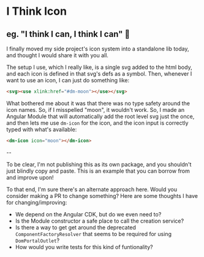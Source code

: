 # I Think Icon

## eg. "I think I can, I think I can" 🚋

I finally moved my side project's icon system into a standalone lib today, and thought I would share it with you all.

The setup I use, which I really like, is a single svg added to the html body, and each icon is defined in that svg's defs as a symbol. Then, whenever I want to use an icon, I can just do something like:

```html
<svg><use xlink:href="#dm-moon"></use></svg>
```

What bothered me about it was that there was no type safety around the icon names. So, if I misspelled "moon", it wouldn't work. So, I made an Angular Module that will automatically add the root level svg just the once, and then lets me use `dm-icon` for the icon, and the icon input is correctly typed with what's available:

```html
<dm-icon icon="moon"></dm-icon>
```

--

To be clear, I'm not publishing this as its own package, and you shouldn't just blindly copy and paste. This is an example that you can borrow from and improve upon!

To that end, I'm sure there's an alternate approach here. Would you consider making a PR to change something? Here are some thoughts I have for changing/improving:

- We depend on the Angular CDK, but do we even need to?
- Is the Module constructor a safe place to call the creation service?
- Is there a way to get get around the deprecated `ComponentFactoryResolver` that seems to be required for using `DomPortalOutlet`?
- How would you write tests for this kind of funtionality?
